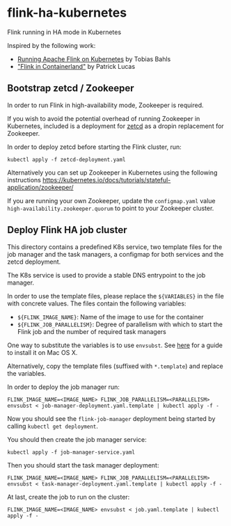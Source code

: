 # flink-ha-kubernetes
Flink running in HA mode in Kubernetes

Inspired by the following work:

- [Running Apache Flink on Kubernetes](https://jobs.zalando.com/tech/blog/running-apache-flink-on-kubernetes/) by Tobias Bahls
- ["Flink in Containerland"](https://www.youtube.com/watch?v=w721NI-mtAA)  by Patrick Lucas

## Bootstrap zetcd / Zookeeper

In order to run Flink in high-availability mode, Zookeeper is required.

If you wish to avoid the potential overhead of running Zookeeper in Kubernetes, included is a deployment for [zetcd](https://github.com/etcd-io/zetcd) as a dropin replacement for Zookeeper.

In order to deploy zetcd before starting the Flink cluster, run:

`kubectl apply -f zetcd-deployment.yaml`

Alternatively you can set up Zookeeper in Kubernetes using the following instructions https://kubernetes.io/docs/tutorials/stateful-application/zookeeper/

If you are running your own Zookeeper, update the `configmap.yaml` value `high-availability.zookeeper.quorum` to point to your Zookeeper cluster.

## Deploy Flink HA job cluster

This directory contains a predefined K8s service, two template files for the job manager and the task managers, a configmap for both services and the zetcd deployment.

The K8s service is used to provide a stable DNS entrypoint to the job manager.

In order to use the template files, please replace the `${VARIABLES}` in the file with concrete values.
The files contain the following variables:

- `${FLINK_IMAGE_NAME}`: Name of the image to use for the container
- `${FLINK_JOB_PARALLELISM}`: Degree of parallelism with which to start the Flink job and the number of required task managers

One way to substitute the variables is to use `envsubst`.
See [here](https://stackoverflow.com/a/23622446/4815083) for a guide to install it on Mac OS X.

Alternatively, copy the template files (suffixed with `*.template`) and replace the variables.

In order to deploy the job manager run:

`FLINK_IMAGE_NAME=<IMAGE_NAME> FLINK_JOB_PARALLELISM=<PARALLELISM> envsubst < job-manager-deployment.yaml.template | kubectl apply -f -`

Now you should see the `flink-job-manager` deployment being started by calling `kubectl get deployment`.

You should then create the job manager service:

`kubectl apply -f job-manager-service.yaml`

Then you should start the task manager deployment:

`FLINK_IMAGE_NAME=<IMAGE_NAME> FLINK_JOB_PARALLELISM=<PARALLELISM> envsubst < task-manager-deployment.yaml.template | kubectl apply -f -`

At last, create the job to run on the cluster:

`FLINK_IMAGE_NAME=<IMAGE_NAME> envsubst < job.yaml.template | kubectl apply -f -`
